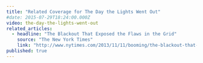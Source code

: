 ```yaml
---
title: "Related Coverage for The Day the Lights Went Out"
#date: 2015-07-29T18:24:00.000Z
video: the-day-the-lights-went-out
related_articles:
  - headline: "The Blackout That Exposed the Flaws in the Grid"
    source: "The New York Times"
    link: "http://www.nytimes.com/2013/11/11/booming/the-blackout-that-exposed-the-flaws-in-the-grid.html?_r=0"
published: true
---
```


